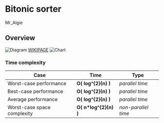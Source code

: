 # Bitonic sorter
Mr_Algie
## Overview
![Diagram](https://upload.wikimedia.org/wikipedia/commons/thumb/c/c6/BitonicSort.svg/1920px-BitonicSort.svg.png)
[WIKIPAGE](https://en.wikipedia.org/wiki/Bitonic_sorter)
![Chart](https://drive.google.com/drive/folders/1C8craQuAv_Wp_rMW5oaLLWxsEwp4wae9)
### Time complexity
|Case|Time|Type|
|---------------------------|--------------------------|-------------------|
|Worst-case performance|         **O( log^{2}(n) )**|     _parallel time_|
|Best-case performance|          **O( log^{2}(n) )**|    _parallel time_|
|Average performance|            **O( log^{2}(n) )**|    _parallel time_|
|Worst-case space complexity|    **O( n*log^{2}(n) )**|  _non-parallel time_|

